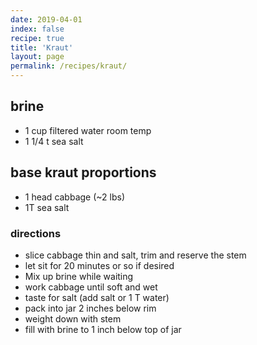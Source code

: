 ```yaml
---
date: 2019-04-01
index: false
recipe: true
title: 'Kraut'
layout: page
permalink: /recipes/kraut/
---
```


## brine

  * 1 cup filtered water room temp
  * 1 1/4 t sea salt

## base kraut proportions

  * 1 head cabbage (~2 lbs)
  * 1T sea salt

### directions

  * slice cabbage thin and salt, trim and reserve the stem
  * let sit for 20 minutes or so if desired
  * Mix up brine while waiting
  * work cabbage until soft and wet
  * taste for salt (add salt or 1 T water)
  * pack into jar 2 inches below rim
  * weight down with stem
  * fill with brine to 1 inch below top of jar
